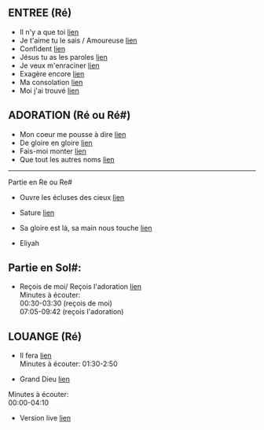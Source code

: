 ## ENTREE (Ré)
- Il n'y a que toi [lien](https://www.youtube.com/watch?v=sTZ3D5SZ3i0)  
- Je t'aime tu le sais / Amoureuse [lien](https://www.youtube.com/watch?v=1S8z8zPaotc)  
- Confident [lien](https://www.youtube.com/watch?v=96xQ7sN6A34)  
- Jésus tu as les paroles [lien](https://www.youtube.com/watch?v=Mn4oFz7umBo)  
- Je veux m'enraciner [lien](https://www.youtube.com/watch?v=7VlR55m68Qc)  
- Exagère encore [lien](https://www.youtube.com/watch?v=f9cR9-fWAiw)  
- Ma consolation [lien](https://www.youtube.com/watch?v=pDqW-f2x6kI)  
- Moi j'ai trouvé [lien](https://www.youtube.com/watch?v=zk9yw2qc9DA)  

## ADORATION (Ré ou Ré#)

- Mon coeur me pousse à dire [lien](https://www.youtube.com/watch?v=CUSYE-mPdrQ&t=56s)  
- De gloire en gloire [lien](https://www.youtube.com/watch?v=uwgtkSU7ZQ8)  
- Fais-moi monter [lien](https://www.youtube.com/watch?v=ed8NZc3CJss)  
- Que tout les autres noms [lien](https://www.youtube.com/watch?v=Qk0VtrJjicM)  

---------------------

Partie en Re ou Re#  

- Ouvre les écluses des cieux [lien](https://m.youtube.com/watch?v=OjO68w0G_Dw&pp=ygUcb3V2cmUgbGVzIMOpY2x1c2VzIGRlcyBjaWV1eA%3D%3D)   

- Sature [lien](https://m.youtube.com/watch?v=kFwR36qigrU&pp=ygUPc2F0dXJlIGVtbWFudWVs)  

- Sa gloire est là, sa main nous touche [lien](https://m.youtube.com/watch?v=4yJl1qzgJfc&pp=ygUkc2EgZ2xvaXJlIGVzdCBsYSBzYSBtYWluIG5vdXMgdG91Y2hl)   

- Eliyah 
 
## Partie en Sol#: 

- Reçois de moi/ Reçois l'adoration [lien](https://m.youtube.com/watch?v=Dh-LzU3cruk&pp=ygUXcmVjb2lzIGwnYWRvcmF0aW9uIGdhZWw%3D)   
Minutes à écouter:  
00:30-03:30 (reçois de moi)  
07:05-09:42 (reçois l'adoration)   

## LOUANGE (Ré)

- Il fera [lien](https://m.youtube.com/watch?v=EuYoVroCIZk&pp=ygUYaWwgZmVyYSBkaWV1IGVzdCBjYXBhYmxl)   
Minutes à écouter: 01:30-2:50  

- Grand Dieu [lien](https://m.youtube.com/watch?v=6t74dg7-2so)   

Minutes à écouter:   
00:00-04:10   

- Version live [lien](https://m.youtube.com/watch?v=HIiUWTIy_Wg&pp=ygUbZ3JhbmQgZGlldSBqb25hdGhhbiBnYW1iZWxh)   
